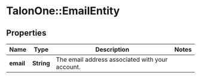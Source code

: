 # TalonOne::EmailEntity

## Properties
Name | Type | Description | Notes
------------ | ------------- | ------------- | -------------
**email** | **String** | The email address associated with your account. | 


